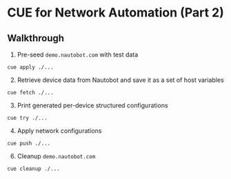 # CUE for Network Automation (Part 2)


## Walkthrough

1. Pre-seed `demo.nautobot.com` with test data

```
cue apply ./...
```

2. Retrieve device data from Nautobot and save it as a set of host variables

```
cue fetch ./...
```

3. Print generated per-device structured configurations

```
cue try ./...
```

4. Apply network configurations


```
cue push ./...
```

6. Cleanup `demo.nautobot.com`

```
cue cleanup ./...
```
